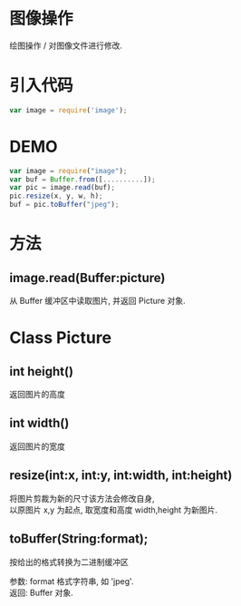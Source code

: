 # 图像操作

绘图操作 / 对图像文件进行修改.


# 引入代码


```javascript
var image = require('image');
```


# DEMO

```javascript
var image = require("image");
var buf = Buffer.from([..........]);
var pic = image.read(buf);
pic.resize(x, y, w, h);
buf = pic.toBuffer("jpeg");
```


# 方法 

## image.read(Buffer:picture)

从 Buffer 缓冲区中读取图片, 并返回 Picture 对象.


# Class Picture

## int height()

返回图片的高度


## int width()

返回图片的宽度


## resize(int:x, int:y, int:width, int:height)

将图片剪裁为新的尺寸该方法会修改自身,  
以原图片 x,y 为起点, 取宽度和高度 width,height 为新图片.


## toBuffer(String:format);

按给出的格式转换为二进制缓冲区

参数: format 格式字符串, 如 'jpeg'.  
返回: Buffer 对象.
